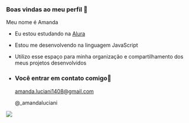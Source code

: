 ### Boas vindas ao meu perfil 💙

Meu nome é Amanda

- Eu estou estudando na [Alura](https://www.alura.com.br)
- Estou me desenvolvendo na linguagem JavaScript
- Utilizo esse espaço para minha organização e compartilhamento dos meus projetos desenvolvidos

- ### Você entrar em contato comigo📧

  amanda.luciani1408@gmail.com
  
  @_amandaluciani

![](https://media.tenor.com/KiC4OSq-qBYAAAAM/jaja-jlc.gif)
  
